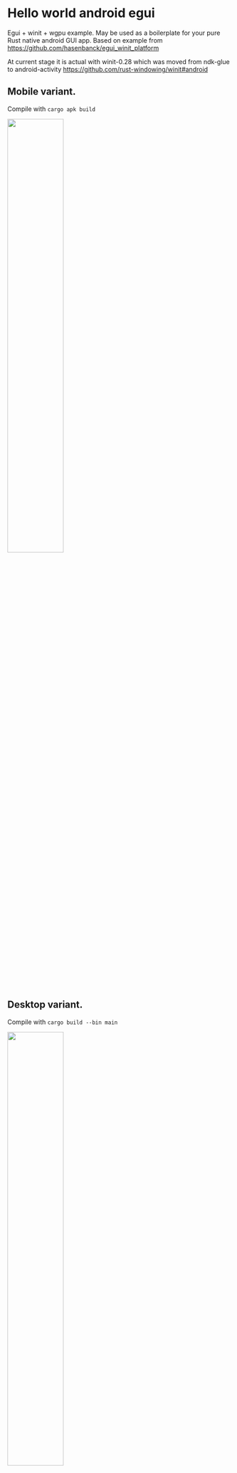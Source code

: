 # Hello world android egui
Egui + winit + wgpu example. May be used as a boilerplate for your pure Rust native android GUI app. Based on example from https://github.com/hasenbanck/egui_winit_platform

At current stage it is actual with winit-0.28 which was moved from ndk-glue to android-activity https://github.com/rust-windowing/winit#android

 ## Mobile variant.
 Compile with `cargo apk build`
 
  <img style="width: 50%;" src="https://user-images.githubusercontent.com/4245277/204096900-5c52adcb-477f-484f-8436-a9024225bc37.jpg">
  
## Desktop variant.
Compile with `cargo build --bin main`

  <img style="width: 50%;" src="https://user-images.githubusercontent.com/4245277/204097344-3d0f70b4-29e6-49ec-857c-58da127a01bc.png">

